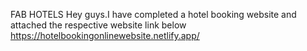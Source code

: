 FAB HOTELS
Hey guys.I have completed a hotel booking website and attached the respective website link below
https://hotelbookingonlinewebsite.netlify.app/
